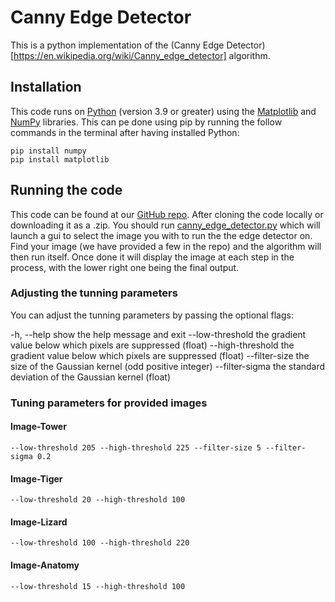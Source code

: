 # Canny Edge Detector
This is a python implementation of the (Canny Edge Detector)[https://en.wikipedia.org/wiki/Canny_edge_detector] algorithm.

## Installation
This code runs on [Python](https://www.python.org/downloads/) (version 3.9 or greater) using the [Matplotlib](https://matplotlib.org/stable/users/getting_started/) and [NumPy](https://numpy.org/install/) libraries. This can pe done using pip by running the follow commands in the terminal after having installed Python:
```shell
pip install numpy
pip install matplotlib
```

## Running the code
This code can be found at our [GitHub repo](https://github.com/RichartE/cs252-canny-edge-detector.git). After cloning the code locally or downloading it as a .zip. You should run [canny_edge_detector.py](./canny_edge_detector.py) which will launch a gui to select the image you with to run the the edge detector on. Find your image (we have provided a few in the repo) and the algorithm will then run itself. Once done it will display the image at each step in the process, with the lower right one being the final output.

### Adjusting the tunning parameters
You can adjust the tunning parameters by passing the optional flags:

  -h, --help            show the help message and exit
  --low-threshold       the gradient value below which pixels are suppressed (float)
  --high-threshold      the gradient value below which pixels are suppressed (float)
  --filter-size         the size of the Gaussian kernel (odd positive integer)
  --filter-sigma        the standard deviation of the Gaussian kernel (float)

### Tuning parameters for provided images


#### Image-Tower
```shell
--low-threshold 205 --high-threshold 225 --filter-size 5 --filter-sigma 0.2
```

#### Image-Tiger
```shell
--low-threshold 20 --high-threshold 100
```

#### Image-Lizard
```shell
--low-threshold 100 --high-threshold 220 
```

#### Image-Anatomy
```shell
--low-threshold 15 --high-threshold 100 
```